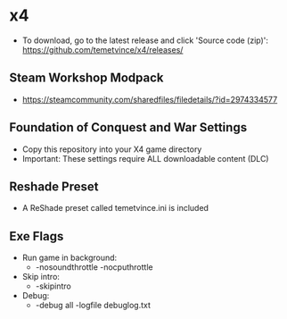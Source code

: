 # x4
* To download, go to the latest release and click 'Source code (zip)': https://github.com/temetvince/x4/releases/

## Steam Workshop Modpack
* https://steamcommunity.com/sharedfiles/filedetails/?id=2974334577

## Foundation of Conquest and War Settings
* Copy this repository into your X4 game directory
* Important: These settings require ALL downloadable content (DLC)

## Reshade Preset
* A ReShade preset called temetvince.ini is included

## Exe Flags
* Run game in background:
    * -nosoundthrottle -nocputhrottle
* Skip intro:
    * -skipintro
* Debug:
    * -debug all -logfile debuglog.txt
